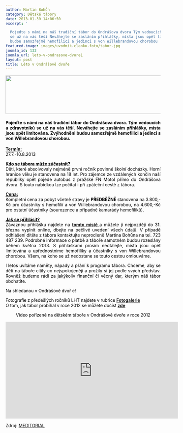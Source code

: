 ```yaml
---
author: Martin Bohůn
category: Dětské tábory
date: 2013-01-30 14:06:50
excerpt: '

  Pojeďte s námi na náš tradiční tábor do Ondrášova dvora Tým vedoucích a zdravotníků
  se už na vás těší Neváhejte se zasláním přihlášky, místa jsou opět limitována Zvýhodněni
  budou samozřejmě hemofilici a jedinci s von Willebrandovou chorobou '
featured-image: images/uvodnik-clanku-foto/tabor.jpg
joomla_id: 133
joomla_url: leto-v-ondrasove-dvore1
layout: post
title: Léto v Ondrášově dvoře
---
```


<p>
 <img alt="" border="0" height="125" src="{{ site.baseurl }}/images/uvodnik-clanku-foto/tabor.jpg" width="716"/>
</p>
<h4 style="text-align: justify;">
 <span style="color: #000000;">
  Pojeďte s námi na náš tradiční tábor do Ondrášova dvora. Tým vedoucích a zdravotníků se už na vás těší. Neváhejte se zasláním přihlášky, místa jsou opět limitována. Zvýhodněni budou samozřejmě hemofilici a jedinci s von Willebrandovou chorobou.
 </span>
 <span style="color: #000000;">
  <br/>
 </span>
</h4>
<p>
 <span style="color: #000000;">
  <strong>
   <span style="text-decoration: underline;">
    Termín:
   </span>
  </strong>
 </span>
 <br/>
 <span style="color: #000000;">
  27.7.-10.8.2013
 </span>
</p>
<p style="text-align: justify;">
 <span style="color: #000000;">
  <strong>
   <span style="text-decoration: underline;">
    Kdo se tábora
   </span>
  </strong>
  <strong>
   <span style="text-decoration: underline;">
    může zúčastnit?
   </span>
  </strong>
 </span>
 <br/>
 <span style="color: #000000;">
  Děti, které absolvovaly nejméně první ročník povinné školní docházky. Horní hranice věku je stanovena na 18 let. Pro zájemce ze vzdálených končin naší republiky opět pojede autobus z pražské FN Motol přímo do Ondrášova dvora. S touto nabídkou lze počítat i při zpáteční cestě z tábora.
 </span>
</p>
<p style="text-align: justify;">
 <span style="color: #000000;">
  <strong>
   <span style="text-decoration: underline;">
    Cena:
   </span>
  </strong>
 </span>
 <br/>
 <span style="color: #000000;">
  Kompletní cena za pobyt včetně stravy je
  <strong>
   PŘEDBĚŽNĚ
  </strong>
  stanovena na 3.800,-Kč pro účastníky s hemofilií a von Willebrandovou chorobou, na 4.600,-Kč pro ostatní účastníky (sourozence a případně kamarády hemofiliků).
 </span>
</p>
<p class="skypepnhfreetextspan" style="text-align: justify;">
 <span style="color: #000000;">
  <strong>
   <span style="text-decoration: underline;">
    Jak se přihlásit?
   </span>
  </strong>
 </span>
 <br/>
 <span style="color: #000000;">
  Závaznou přihlášku najdete na
 </span>
 <a href="index.php/cs/?option=com_chronoforms&amp;chronoform=Deadline-tabor" target="_blank" title="Přihláška LHT 2013">
  <strong>
   tomto místě
  </strong>
 </a>
 <span style="color: #000000;">
  a můžete ji nejpozději do 31. března vyplnit online, dbejte na pečlivé uvedení všech údajů. V případě odhlášení dítěte z tábora kontaktujte neprodleně Martina Bohůna na tel. 723 487 239. Podrobné informace o platbě a táboře samotném budou rozeslány během května 2013. S přihláškami prosím neotálejte, místa jsou opět limitována a upřednostníme hemofiliky a účastníky s von Willebrandovou chorobou. Všem, na koho se už nedostane se touto cestou omlouváme.
 </span>
</p>
<p style="text-align: justify;">
 <span style="color: #000000;">
  I letos uvítáme náměty, nápady a přání k programu tábora. Chceme, aby se děti na táboře cítily co nejspokojeněji a prožily si jej podle svých představ. Rovněž budeme rádi za jakýkoliv finanční či věcný dar, kterým náš tábor obohatíte.
 </span>
</p>
<p style="text-align: justify;">
 <span style="color: #000000;">
  Na shledanou v Ondrášově dvoř
 </span>
 e!
</p>
<p style="text-align: justify;">
 <span style="color: #000000;">
  Fotografie z předešlých ročníků LHT najdete v rubrice
 </span>
 <strong>
  <a href="index.php/cs/fotogalerie/detske-tabory" title="Fotogalerie dětské tábory">
   Fotogalerie
  </a>
 </strong>
 <br/>
 <span style="color: #000000;">
  O tom, jak tábor probíhal v roce 2012 se můžete dočíst
 </span>
 <span style="color: #000000;">
  <strong>
   <a href="index.php/cs/akce-seznam/12-akce1/104-ondrasuv-dvur-zil-olympiadou" title="Ondrášův dvůr žil olympiádou">
    zde
   </a>
   <br/>
  </strong>
 </span>
</p>
<p style="text-align: center;">
 <span style="color: #000000;">
  Video pořízené na dětském táboře v Ondrášově dvoře v roce 2012
 </span>
</p>
<p>
 <iframe frameborder="0" height="315" src="http://www.youtube.com/embed/_m0YsKvg3_w?rel=0" style="margin-right: auto; margin-left: auto; display: block;" width="560">
 </iframe>
</p>
<p>
 Zdroj:
 <a href="http://www.meditorial.cz/" target="_blank" title="Meditorial.cz">
  MEDITORIAL
 </a>
</p>